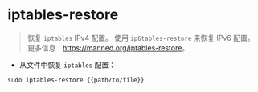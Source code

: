 # iptables-restore

> 恢复 `iptables` IPv4 配置。
> 使用 `ip6tables-restore` 来恢复 IPv6 配置。
> 更多信息：<https://manned.org/iptables-restore>。

- 从文件中恢复 `iptables` 配置：

`sudo iptables-restore {{path/to/file}}`